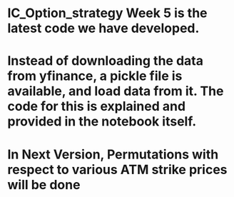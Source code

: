 # IC_Option_strategy Week 5 is the latest code we have developed. 
# Instead of downloading the data from yfinance, a pickle file is available, and load data from it. The code for this is explained and provided in the notebook itself. 

# In Next Version, Permutations with respect to various ATM strike prices will be done
